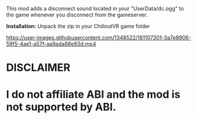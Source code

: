 This mod adds a disconnect sound located in your "UserData/dc.ogg" to the game whenever you disconnect from the gameserver.

<b>Installation:</b> Unpack the zip in your ChilloutVR game folder



https://user-images.githubusercontent.com/1348522/181107301-3a7e8906-59f5-4ae1-a57f-aa9ada88e83d.mp4

<h1>DISCLAIMER<h1>
I do not affiliate ABI and the mod is not supported by ABI.
